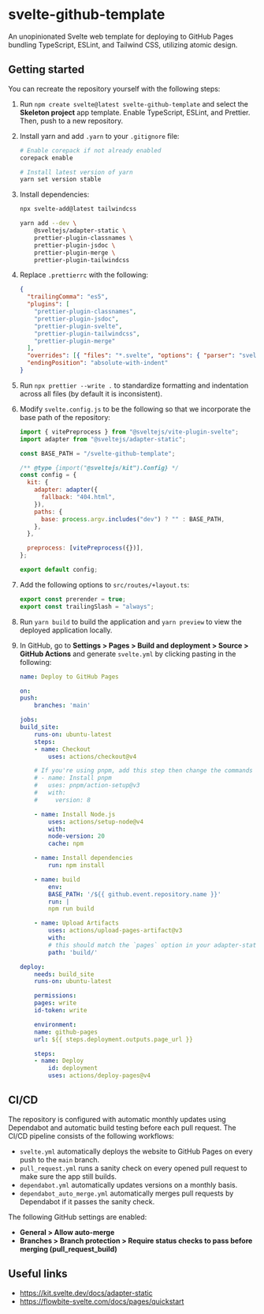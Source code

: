 # svelte-github-template

An unopinionated Svelte web template for deploying to GitHub Pages bundling TypeScript, ESLint, and Tailwind CSS, utilizing atomic design.

## Getting started

You can recreate the repository yourself with the following steps:

1. Run `npm create svelte@latest svelte-github-template` and select the **Skeleton project** app template. Enable TypeScript, ESLint, and Prettier. Then, push to a new repository.

2. Install yarn and add `.yarn` to your `.gitignore` file:

   ```bash
   # Enable corepack if not already enabled
   corepack enable

   # Install latest version of yarn
   yarn set version stable
   ```

3. Install dependencies:

   ```bash
   npx svelte-add@latest tailwindcss

   yarn add --dev \
       @sveltejs/adapter-static \
       prettier-plugin-classnames \
       prettier-plugin-jsdoc \
       prettier-plugin-merge \
       prettier-plugin-tailwindcss
   ```

4. Replace `.prettierrc` with the following:

   ```json
   {
     "trailingComma": "es5",
     "plugins": [
       "prettier-plugin-classnames",
       "prettier-plugin-jsdoc",
       "prettier-plugin-svelte",
       "prettier-plugin-tailwindcss",
       "prettier-plugin-merge"
     ],
     "overrides": [{ "files": "*.svelte", "options": { "parser": "svelte" } }],
     "endingPosition": "absolute-with-indent"
   }
   ```

5. Run `npx prettier --write .` to standardize formatting and indentation across all files (by default it is inconsistent).

6. Modify `svelte.config.js` to be the following so that we incorporate the base path of the repository:

   ```js
   import { vitePreprocess } from "@sveltejs/vite-plugin-svelte";
   import adapter from "@sveltejs/adapter-static";
   
   const BASE_PATH = "/svelte-github-template";
   
   /** @type {import("@sveltejs/kit").Config} */
   const config = {
     kit: {
       adapter: adapter({
         fallback: "404.html",
       }),
       paths: {
         base: process.argv.includes("dev") ? "" : BASE_PATH,
       },
     },
   
     preprocess: [vitePreprocess({})],
   };
   
   export default config;
   ```

7. Add the following options to `src/routes/+layout.ts`:

   ```js
   export const prerender = true;
   export const trailingSlash = "always";
   ```

8. Run `yarn build` to build the application and `yarn preview` to view the deployed application locally.

9. In GitHub, go to **Settings > Pages > Build and deployment > Source > GitHub Actions** and generate `svelte.yml` by clicking pasting in the following:

   ```yml
   name: Deploy to GitHub Pages

   on:
   push:
       branches: 'main'

   jobs:
   build_site:
       runs-on: ubuntu-latest
       steps:
       - name: Checkout
           uses: actions/checkout@v4

       # If you're using pnpm, add this step then change the commands and cache key below to use `pnpm`
       # - name: Install pnpm
       #   uses: pnpm/action-setup@v3
       #   with:
       #     version: 8

       - name: Install Node.js
           uses: actions/setup-node@v4
           with:
           node-version: 20
           cache: npm

       - name: Install dependencies
           run: npm install

       - name: build
           env:
           BASE_PATH: '/${{ github.event.repository.name }}'
           run: |
           npm run build

       - name: Upload Artifacts
           uses: actions/upload-pages-artifact@v3
           with:
           # this should match the `pages` option in your adapter-static options
           path: 'build/'

   deploy:
       needs: build_site
       runs-on: ubuntu-latest

       permissions:
       pages: write
       id-token: write

       environment:
       name: github-pages
       url: ${{ steps.deployment.outputs.page_url }}

       steps:
       - name: Deploy
           id: deployment
           uses: actions/deploy-pages@v4
   ```

## CI/CD

The repository is configured with automatic monthly updates using Dependabot and automatic build testing before each pull request. The CI/CD pipeline consists of the following workflows:

- `svelte.yml` automatically deploys the website to GitHub Pages on every push to the `main` branch.
- `pull_request.yml` runs a sanity check on every opened pull request to make sure the app still builds.
- `dependabot.yml` automatically updates versions on a monthly basis.
- `dependabot_auto_merge.yml` automatically merges pull requests by Dependabot if it passes the sanity check.

The following GitHub settings are enabled:

- **General > Allow auto-merge**
- **Branches > Branch protection > Require status checks to pass before merging (pull_request_build)**

## Useful links

- https://kit.svelte.dev/docs/adapter-static
- https://flowbite-svelte.com/docs/pages/quickstart
